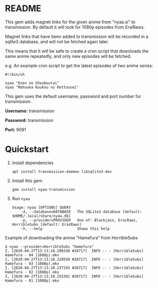 # README

This gem adds magnet links for the given anime from "nyaa.si" to transmission. By
default it will look for 1080p episodes from EraiRaws.

Magnet links that have been added to transmission will be recorded in a sqlite3
database, and will not be fetched again later.

This means that it will be safe to create a cron script that downloads the same
anime repeatedly, and only new episodes will be fetched.

e.g. An example cron script to get the latest episodes of two anime series:

```
#!/bin/sh

nyaa "Enen no Shouboutai"
nyaa "Mahouka Koukou no Rettousei"
```

This gem uses the default username, password and port number for transmission.

__Username:__ transmission

__Password:__ transmission

__Port:__ 9091

# Quickstart

1. Install dependencies

    ```
    apt install transmission-daemon libsqlite3-dev
    ```

2. Install this gem

    ```
    gem install nyaa-transmission
    ```

3. Run `nyaa`

    ```
    Usage: nyaa [OPTIONS] QUERY
        -d, --database=DATABASE   The SQLite3 database [default: $HOME/.local/share/nyaa.db]
        -p, --provider=PROVIDER   One of: Blackjaxx, EraiRaws, HorribleSubs [default: EraiRaws]
        -h, --help                Shows this help
    ```

Example of downloading the anime "Hamefura" from HorribleSubs

```
$ nyaa --provider=HorribleSubs "Hamefura"
I, [2020-04-27T13:13:18.200330 #28717]  INFO -- : [HorribleSubs] Hamefura - 04 [1080p].mkv
I, [2020-04-27T13:13:18.220550 #28717]  INFO -- : [HorribleSubs] Hamefura - 03 [1080p].mkv
I, [2020-04-27T13:13:18.237193 #28717]  INFO -- : [HorribleSubs] Hamefura - 02 [1080p].mkv
I, [2020-04-27T13:13:18.255391 #28717]  INFO -- : [HorribleSubs] Hamefura - 01 [1080p].mkv
```
